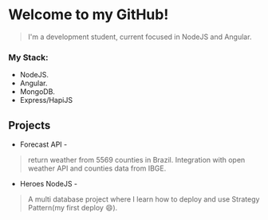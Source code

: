 # Welcome to my GitHub!
>I'm a development student, current focused in NodeJS and Angular.

### My Stack:
+ NodeJS.
+ Angular.
+ MongoDB.
+ Express/HapiJS

## Projects

+ Forecast API - 
> return weather from  5569 counties in Brazil. Integration with open weather API and counties data from IBGE.
+ Heroes NodeJS - 
> A multi database project where I learn how to deploy and use Strategy Pattern(my first deploy 😄).

